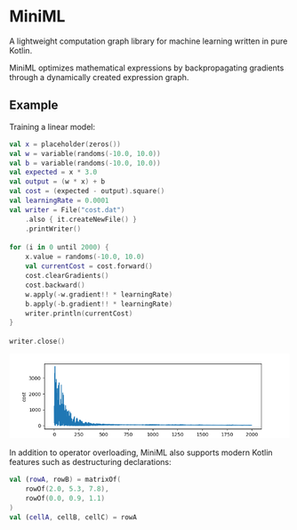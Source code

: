 # MiniML
A lightweight computation graph library for machine learning written in pure Kotlin.

MiniML optimizes mathematical expressions by backpropagating gradients through a dynamically created expression graph.

## Example
Training a linear model:

```kotlin
val x = placeholder(zeros())
val w = variable(randoms(-10.0, 10.0))
val b = variable(randoms(-10.0, 10.0))
val expected = x * 3.0
val output = (w * x) + b
val cost = (expected - output).square()
val learningRate = 0.0001
val writer = File("cost.dat")
    .also { it.createNewFile() }
    .printWriter()

for (i in 0 until 2000) {
    x.value = randoms(-10.0, 10.0)
    val currentCost = cost.forward()
    cost.clearGradients()
    cost.backward()
    w.apply(-w.gradient!! * learningRate)
    b.apply(-b.gradient!! * learningRate)
    writer.println(currentCost)
}

writer.close()
```

![Cost function over time](examples/linearModelCost.png)

In addition to operator overloading, MiniML also supports modern Kotlin features such as destructuring declarations:

```kotlin
val (rowA, rowB) = matrixOf(
    rowOf(2.0, 5.3, 7.8),
    rowOf(0.0, 0.9, 1.1)
)
val (cellA, cellB, cellC) = rowA
```
